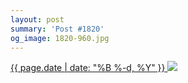 ```yaml
---
layout: post
summary: 'Post #1820'
og_image: 1820-960.jpg
---
```


<p>
 <time>
  <a href="/1820">
   {{ page.date | date: "%B %-d, %Y" }}
  </a>
 </time>
 <a href="/1820">
  <img data-taken="12/4/2023" sizes="(min-width: 700px) 50vw, calc(100vw - 2rem)" src="{{ site.assets_url }}/1820-480.jpg" srcset="{{ site.assets_url }}/1820-240.jpg 240w, {{ site.assets_url }}/1820-480.jpg 480w, {{ site.assets_url }}/1820-720.jpg 720w, {{ site.assets_url }}/1820-960.jpg 960w"/>
 </a>
</p>
